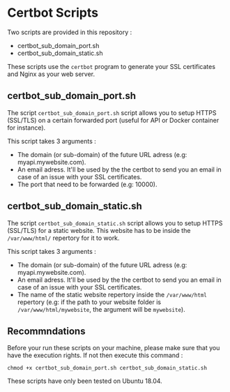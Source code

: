 # Certbot Scripts

Two scripts are provided in this repository :

-   certbot_sub_domain_port.sh
-   certbot_sub_domain_static.sh

These scripts use the `certbot` program to generate your SSL certificates and Nginx as your web server.

## certbot_sub_domain_port.sh

The script `certbot_sub_domain_port.sh` script allows you to setup HTTPS (SSL/TLS) on a certain forwarded port (useful for API or Docker container for instance).

This script takes 3 arguments :

-   The domain (or sub-domain) of the future URL adress (e.g: myapi.mywebsite.com).
-   An email adress. It'll be used by the the certbot to send you an email in case of an issue with your SSL certificates.
-   The port that need to be forwarded (e.g: 10000).

## certbot_sub_domain_static.sh

The script `certbot_sub_domain_static.sh` script allows you to setup HTTPS (SSL/TLS) for a static website. This website has to be inside the `/var/www/html/` repertory for it to work.

This script takes 3 arguments :

-   The domain (or sub-domain) of the future URL adress (e.g: myapi.mywebsite.com).
-   An email adress. It'll be used by the the certbot to send you an email in case of an issue with your SSL certificates.
-   The name of the static website repertory inside the `/var/www/html` repertory (e.g: if the path to your website folder is `/var/www/html/mywebsite`, the argument will be `mywebsite`).

## Recommndations

Before your run these scripts on your machine, please make sure that you have the execution rights. If not then execute this command :

```
chmod +x certbot_sub_domain_port.sh certbot_sub_domain_static.sh
```

These scripts have only been tested on Ubuntu 18.04.

